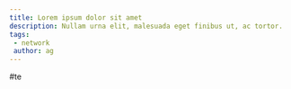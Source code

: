```yaml
---
title: Lorem ipsum dolor sit amet
description: Nullam urna elit, malesuada eget finibus ut, ac tortor.
tags:
 - network
 author: ag
---
```



#te